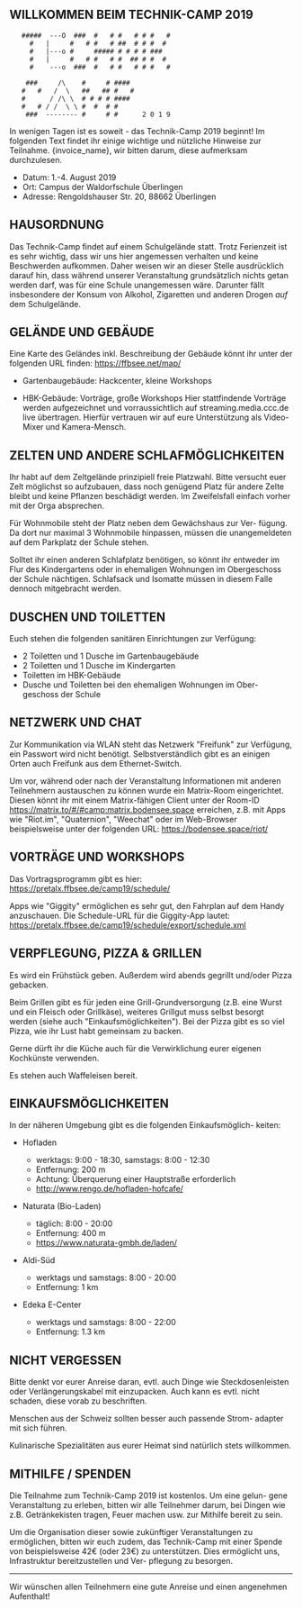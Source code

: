 
WILLKOMMEN BEIM TECHNIK-CAMP 2019
----------------------------------------------------------------

       #####  ---O  ###  #   # #   # # #   #
         #   |     #   # #   # ##  # # #  #
         #   |---o #     ##### # # # # ###
         #   |     #   # #   # #  ## # #  #
         #    ---o  ###  #   # #   # # #   #

        ###     /\    #     # ####
       #   #   /  \   ##   ## #   #
       #      / /\ \  # # # # ####
       #   # / /  \ \ #  #  # #
        ###  -------- #     # #      2 0 1 9

 
In wenigen Tagen ist es soweit - das Technik-Camp 2019 beginnt!
Im folgenden Text findet ihr einige wichtige und nützliche
Hinweise zur Teilnahme.  {invoice_name}, wir bitten darum, diese
aufmerksam durchzulesen.


-  Datum: 1.-4. August 2019
-  Ort: Campus der Waldorfschule Überlingen
-  Adresse: Rengoldshauser Str. 20, 88662 Überlingen


 HAUSORDNUNG
----------------------------------------------------------------
Das Technik-Camp findet auf einem Schulgelände statt. Trotz
Ferienzeit ist es sehr wichtig, dass wir uns hier angemessen
verhalten und keine Beschwerden aufkommen. Daher weisen wir an
dieser Stelle ausdrücklich darauf hin, dass während unserer
Veranstaltung grundsätzlich nichts getan werden darf, was für
eine Schule unangemessen wäre. Darunter fällt insbesondere der
Konsum von Alkohol, Zigaretten und anderen Drogen *auf* dem
Schulgelände.


 GELÄNDE UND GEBÄUDE
----------------------------------------------------------------
Eine Karte des Geländes inkl. Beschreibung der Gebäude könnt ihr
unter der folgenden URL finden: https://ffbsee.net/map/

 - Gartenbaugebäude:
    Hackcenter, kleine Workshops
   
 - HBK-Gebäude:
    Vorträge, große Workshops
    Hier stattfindende Vorträge werden aufgezeichnet und
    vorraussichtlich auf streaming.media.ccc.de live übertragen.
    Hierfür vertrauen wir auf eure Unterstützung als Video-Mixer
    und Kamera-Mensch.
 

 ZELTEN UND ANDERE SCHLAFMÖGLICHKEITEN
----------------------------------------------------------------
Ihr habt auf dem Zeltgelände prinzipiell freie Platzwahl. Bitte
versucht euer Zelt möglichst so aufzubauen, dass noch genügend
Platz für andere Zelte bleibt und keine Pflanzen beschädigt
werden. Im Zweifelsfall einfach vorher mit der Orga absprechen.

Für Wohnmobile steht der Platz neben dem Gewächshaus zur Ver-
fügung. Da dort nur maximal 3 Wohnmobile hinpassen, müssen die
unangemeldeten auf dem Parkplatz der Schule stehen.

Solltet ihr einen anderen Schlafplatz benötigen, so könnt ihr
entweder im Flur des Kindergartens oder in ehemaligen Wohnungen
im Obergeschoss der Schule nächtigen. Schlafsack und Isomatte
müssen in diesem Falle dennoch mitgebracht werden.


 DUSCHEN UND TOILETTEN
----------------------------------------------------------------
Euch stehen die folgenden sanitären Einrichtungen zur Verfügung:

 - 2 Toiletten und 1 Dusche im Gartenbaugebäude
 - 2 Toiletten und 1 Dusche im Kindergarten
 - Toiletten im HBK-Gebäude
 - Dusche und Toiletten bei den ehemaligen Wohnungen im Ober-
   geschoss der Schule


 NETZWERK UND CHAT
----------------------------------------------------------------
Zur Kommunikation via WLAN steht das Netzwerk "Freifunk" zur
Verfügung, ein Passwort wird nicht benötigt. Selbstverständlich
gibt es an einigen Orten auch Freifunk aus dem Ethernet-Switch.

Um vor, während oder nach der Veranstaltung Informationen mit
anderen Teilnehmern austauschen zu können wurde ein Matrix-Room
eingerichtet. Diesen könnt ihr mit einem Matrix-fähigen Client
unter der Room-ID https://matrix.to/#/#camp:matrix.bodensee.space
erreichen, z.B. mit Apps wie "Riot.im", "Quaternion", "Weechat"
oder im Web-Browser beispielsweise unter der folgenden URL: 
https://bodensee.space/riot/


 VORTRÄGE UND WORKSHOPS
----------------------------------------------------------------
Das Vortragsprogramm gibt es hier:
https://pretalx.ffbsee.de/camp19/schedule/

Apps wie "Giggity" ermöglichen es sehr gut, den Fahrplan auf dem
Handy anzuschauen. Die Schedule-URL für die Giggity-App lautet:
https://pretalx.ffbsee.de/camp19/schedule/export/schedule.xml


 VERPFLEGUNG, PIZZA & GRILLEN
----------------------------------------------------------------
Es wird ein Frühstück geben. Außerdem wird abends gegrillt
und/oder Pizza gebacken.

Beim Grillen gibt es für jeden eine Grill-Grundversorgung (z.B.
eine Wurst und ein Fleisch oder Grillkäse), weiteres Grillgut
muss selbst besorgt werden (siehe auch "Einkaufsmöglichkeiten").
Bei der Pizza gibt es so viel Pizza, wie ihr Lust habt gemeinsam
zu backen.

Gerne dürft ihr die Küche auch für die Verwirklichung eurer
eigenen Kochkünste verwenden.

Es stehen auch Waffeleisen bereit.


 EINKAUFSMÖGLICHKEITEN
----------------------------------------------------------------
In der näheren Umgebung gibt es die folgenden Einkaufsmöglich-
keiten:

 - Hofladen
     + werktags: 9:00 - 18:30, samstags: 8:00 - 12:30
     + Entfernung: 200 m
     + Achtung: Überquerung einer Hauptstraße erforderlich
     + http://www.rengo.de/hofladen-hofcafe/
    
 - Naturata (Bio-Laden)
     + täglich: 8:00 - 20:00
     + Entfernung: 400 m
     + https://www.naturata-gmbh.de/laden/
    
 - Aldi-Süd
     + werktags und samstags: 8:00 - 20:00
     + Entfernung: 1 km
      
 - Edeka E-Center
     + werktags und samstags: 8:00 - 22:00
     + Entfernung: 1.3 km


 NICHT VERGESSEN
----------------------------------------------------------------
Bitte denkt vor eurer Anreise daran, evtl. auch Dinge wie
Steckdosenleisten oder Verlängerungskabel mit einzupacken. Auch
kann es evtl. nicht schaden, diese vorab zu beschriften.

Menschen aus der Schweiz sollten besser auch passende Strom-
adapter mit sich führen.

Kulinarische Spezialitäten aus eurer Heimat sind natürlich
stets willkommen.


 MITHILFE / SPENDEN
----------------------------------------------------------------
Die Teilnahme zum Technik-Camp 2019 ist kostenlos. Um eine gelun-
gene Veranstaltung zu erleben, bitten wir alle Teilnehmer darum,
bei Dingen wie z.B. Getränkekisten tragen, Feuer machen usw. zur
Mithilfe bereit zu sein.

Um die Organisation dieser sowie zukünftiger Veranstaltungen zu
ermöglichen, bitten wir euch zudem, das Technik-Camp mit einer
Spende von beispielsweise 42€ (oder 23€) zu unterstützen.
Dies ermöglicht uns, Infrastruktur bereitzustellen und Ver-
pflegung zu besorgen.


----------------------------------------------------------------
Wir wünschen allen Teilnehmern eine gute Anreise und einen
angenehmen Aufenthalt!
